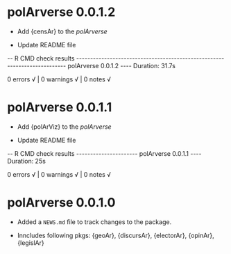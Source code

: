
# polArverse 0.0.1.2

* Add {censAr} to the _polArverse_

* Update README file

-- R CMD check results -------------------------------------------------------------------------- polArverse 0.0.1.2 ----
Duration: 31.7s

0 errors √ | 0 warnings √ | 0 notes √



# polArverse 0.0.1.1

* Add {polArViz} to the _polArverse_

* Update README file

-- R CMD check results ---------------------- polArverse 0.0.1.1 ----
Duration: 25s

0 errors √ | 0 warnings √ | 0 notes √

# polArverse 0.0.1.0

* Added a `NEWS.md` file to track changes to the package.

* Inncludes following pkgs: {geoAr}, {discursAr}, {electorAr}, {opinAr}, {legislAr}
